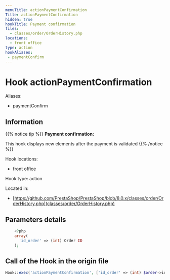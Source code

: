 ```yaml
---
menuTitle: actionPaymentConfirmation
Title: actionPaymentConfirmation
hidden: true
hookTitle: Payment confirmation
files:
  - classes/order/OrderHistory.php
locations:
  - front office
type: action
hookAliases:
 - paymentConfirm
---
```


# Hook actionPaymentConfirmation

Aliases: 
 - paymentConfirm



## Information

{{% notice tip %}}
**Payment confirmation:** 

This hook displays new elements after the payment is validated
{{% /notice %}}

Hook locations: 
  - front office

Hook type: action

Located in: 
  - [https://github.com/PrestaShop/PrestaShop/blob/8.0.x/classes/order/OrderHistory.php](classes/order/OrderHistory.php)

## Parameters details

```php
    <?php
    array(
      'id_order' => (int) Order ID
    );
```

## Call of the Hook in the origin file

```php
Hook::exec('actionPaymentConfirmation', ['id_order' => (int) $order->id], null, false, true, false, $order->id_shop)
```